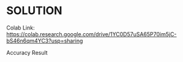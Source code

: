 # SOLUTION

Colab Link: https://colab.research.google.com/drive/1YC0D57uSA65P70im5jC-bS46n6qm4YC3?usp=sharing

Accuracy
Result
